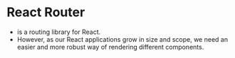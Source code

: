 # React Router
* is a routing library for React.
* However, as our React applications grow in size and scope, we need an easier and more robust way of rendering different components.